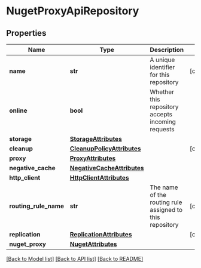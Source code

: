# NugetProxyApiRepository

## Properties
Name | Type | Description | Notes
------------ | ------------- | ------------- | -------------
**name** | **str** | A unique identifier for this repository | [optional] 
**online** | **bool** | Whether this repository accepts incoming requests | 
**storage** | [**StorageAttributes**](StorageAttributes.md) |  | 
**cleanup** | [**CleanupPolicyAttributes**](CleanupPolicyAttributes.md) |  | [optional] 
**proxy** | [**ProxyAttributes**](ProxyAttributes.md) |  | 
**negative_cache** | [**NegativeCacheAttributes**](NegativeCacheAttributes.md) |  | 
**http_client** | [**HttpClientAttributes**](HttpClientAttributes.md) |  | 
**routing_rule_name** | **str** | The name of the routing rule assigned to this repository | [optional] 
**replication** | [**ReplicationAttributes**](ReplicationAttributes.md) |  | [optional] 
**nuget_proxy** | [**NugetAttributes**](NugetAttributes.md) |  | 

[[Back to Model list]](../README.md#documentation-for-models) [[Back to API list]](../README.md#documentation-for-api-endpoints) [[Back to README]](../README.md)

